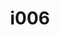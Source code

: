 ---
title: i006
text: Are you more inclined to
options:
  a: 
    text: Seek inner clarity before taking action 
    dimension: I
  b:
    text: Draw energy from external stimuli and situations
    dimension: E
---